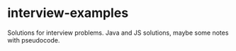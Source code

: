 # interview-examples
Solutions for interview problems. Java and JS solutions, maybe some notes with pseudocode.
